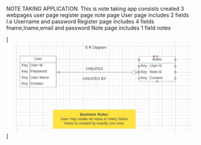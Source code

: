 NOTE TAKING APPLICATION.
This is note taking app consists created 3 webpages 
user page
register page
note page
User page includes 2 fields I.e Username and password
Register page includes 4 fields fname,lname,email and password
Note page includes 1 field notes


[![ER Diagram](/public/images/ER%20diagram.png)]